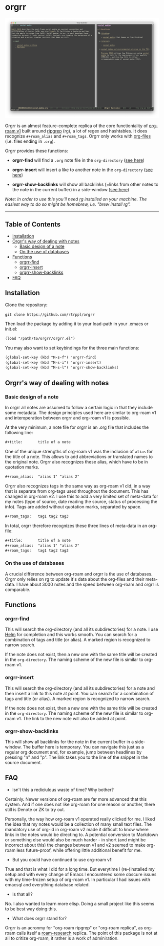 # orgrr 

![orgrr-show-backlinks](/orgrr-show-backlinks.png)

Orgrr is an almost feature-complete replica of the core functioniality of [org-roam v1](https://github.com/org-roam/org-roam-v1) built around [ripgrep](https://github.com/BurntSushi/ripgrep) (rg), a lot of regex and hashtables. It does recognize `#+roam_alias` and `#+roam_tags`. Orgrr only works with [org-files](https://orgmode.org) (i.e. files ending in `.org`).

Orgrr provides these functions:

- **orgrr-find** will find a `.org` note file in the `org-directory` ([see here](#orgrr-find))

- **orgrr-insert** will insert a like to another note in the `org-directory` ([see here](#orgrr-insert))

- **orgrr-show-backlinks** will show all backlinks (=links from other notes to the note in the current buffer) in a side-window  ([see here](#orgrr-show-backlinks))

_Note: In order to use this you'll need [rg](https://github.com/BurntSushi/ripgrep) installed on your machine. The easiest way to do so might be homebrew, i.e. "brew install rg"._

------------------------------

## Table of Contents

- [Installation](#installation)
- [Orgrr's way of dealing with notes](#orgrr's-way-of-dealing-with-notes)
  - [Basic design of a note](#basic-design-of-a-note)
  - [On the use of databases](#on-the-use-of-databases)
- [Functions](#functions)
  - [orgrr-find](#orgrr-find)
  - [orgrr-insert](#orgrr-insert)
  - [orgrr-show-backlinks](#orgrr-show-backlinks)
- [FAQ](#faq)

## Installation

Clone the repository:

```git clone https://github.com/rtrppl/orgrr```

Then load the package by adding it to your load-path in your .emacs or init.el:

```org
(load "/path/to/orgrr/orgrr.el")
```

You may also want to set keybindings for the three main functions:

```org
(global-set-key (kbd "M-s-f") 'orgrr-find)
(global-set-key (kbd "M-s-i") 'orgrr-insert)
(global-set-key (kbd "M-s-l") 'orgrr-show-backlinks)
```

## Orgrr's way of dealing with notes

### Basic design of a note

In orgrr all notes are assumed to follow a certain logic in that they include some metadata. The design principles used here are similar to org-roam v1 and interoperation between orgrr and org-roam v1 is possible. 

At the very minimum, a note file for orgrr is an .org file that includes the following line:

```org
#+title:       title of a note
```

One of the unique strengths of org-roam v1 was the inclusion of `alias` for the title of a note. This allows to add abbreviations or translated names to the original note. Orgrr also recognizes these alias, which have to be in quotation marks.

```org
#+roam_alias:  "alias 1" "alias 2"
```

Orgrr also recognizes tags in the same way as org-roam v1 did, in a way that is separate from org-tags used throughout the document. This has changed in org-roam v2. I use this to add a very limited set of meta-data for my notes (type of source, date reading the source, status of processing the info). Tags are added without quotation marks, separated by space.

```org
#+roam_tags:   tag1 tag2 tag3
```

In total, orgrr therefore recognizes these three lines of meta-data in an org-file:

```org
#+title:       title of a note
#+roam_alias:  "alias 1" "alias 2"
#+roam_tags:   tag1 tag2 tag3
```

### On the use of databases

A crucial difference between org-roam and orgrr is the use of databases. Orgrr only relies on rg to update it's data about the org-files and their meta-data. I have about 3000 notes and the speed between org-roam and orgrr is comparable. 

## Functions

### orgrr-find

This will search the org-directory (and all its subdirectories) for a note. I use [Helm](https://github.com/emacs-helm/helm) for completion and this works smooth. You can search for a combination of tags and title (or alias). A marked region is recognized to narrow search.

If the note does not exist, then a new one with the same title will be created in the `org-directory`. The naming scheme of the new file is similar to org-roam v1. 

### orgrr-insert

This will search the org-directory (and all its subdirectories) for a note and then insert a link to this note at point. You can search for a combination of tags and title (or alias). A marked region is recognized to narrow search.

If the note does not exist, then a new one with the same title will be created in the `org-directory`. The naming scheme of the new file is similar to org-roam v1. The link to the new note will also be added at point.

### orgrr-show-backlinks

This will show all backlinks for the note in the current buffer in a side-window. The buffer here is temporary. You can navigate this just as a regular org document and, for example, jump between headlines by pressing "n" and "p". The link takes you to the line of the snippet in the source document. 

## FAQ

- Isn't this a rediciulous waste of time? Why bother?

Certainly. Newer versions of org-roam are far more advanced that this system. And if one does not like org-roam for one reason or another, there still is Denote or ZK to try out.

Personally, the way how org-roam v1 operated really clicked for me. I liked the idea that my notes would be a collection of many small text files. The mandatory use of org-id in org-roam v2 made it difficult to know where links in the notes would be directing to. A potential conversion to Markdown or something else would also be much harder - in short (and might be incorrect about this) the changes between v1 and v2 seemed to make org-roam less future-proof, while offering little additional benefit for me.

- But you could have continued to use org-roam v1!

True and that is what I did for a long time. But everytime I (re-)installed my setup and with every change of Emacs I encountered some obscure issues with my time-frozen setup of org-roam v1. In particular I had issues with emacsql and everything database related.

- Is that all?

No. I also wanted to learn more elisp. Doing a small project like this seems to be best way doing this. 

- What does orgrr stand for?

Orgrr is an acronmy for "org-roam ripgrep" or "org-roam replica", as org-roam calls itself a [roam-research](https://roamresearch.com) replica. The point of this package is not at all to critize org-roam, it rather is a work of adminiration.
